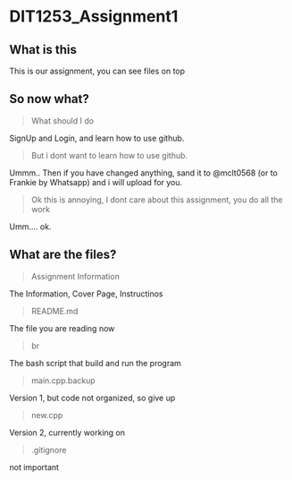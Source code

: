 # DIT1253_Assignment1

## What is this
This is our assignment, you can see files on top

## So now what?
> What should I do  

SignUp and Login, and learn how to use github.

> But i dont want to learn how to use github.  

Ummm.. Then if you have changed anything, sand it to @mclt0568 (or to Frankie by Whatsapp) and i will upload for you.

> Ok this is annoying, I dont care about this assignment, you do all the work  

Umm.... ok.

## What are the files?

> Assignment Information  

The Information, Cover Page, Instructinos  

> README.md  

The file you are reading now  

> br  

The bash script that build and run the program  

> main.cpp.backup  

Version 1, but code not organized, so give up  

> new.cpp  

Version 2, currently working on  

> .gitignore  

not important  

